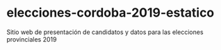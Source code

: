 # elecciones-cordoba-2019-estatico
Sitio web de presentación de candidatos y datos para las elecciones provinciales 2019
